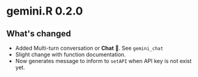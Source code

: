 # gemini.R 0.2.0

## What's changed

- Added Multi-turn conversation or **Chat** 💬. See `gemini_chat`
- Slight change with function documentation.
- Now generates message to inform to `setAPI` when API key is not exist yet. 
